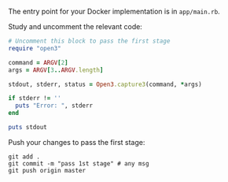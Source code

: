The entry point for your Docker implementation is in `app/main.rb`.

Study and uncomment the relevant code: 

```ruby
# Uncomment this block to pass the first stage
require "open3"

command = ARGV[2]
args = ARGV[3..ARGV.length]

stdout, stderr, status = Open3.capture3(command, *args)

if stderr != ''
  puts "Error: ", stderr
end

puts stdout
```

Push your changes to pass the first stage:

```
git add .
git commit -m "pass 1st stage" # any msg
git push origin master
```
